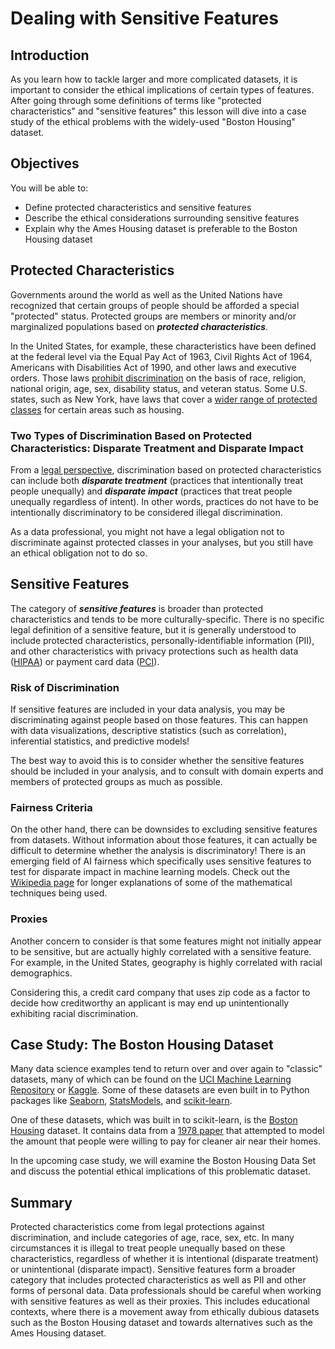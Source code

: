 # Dealing with Sensitive Features

## Introduction

As you learn how to tackle larger and more complicated datasets, it is important to consider the ethical implications of certain types of features. After going through some definitions of terms like "protected characteristics" and "sensitive features" this lesson will dive into a case study of the ethical problems with the widely-used "Boston Housing" dataset.

## Objectives

You will be able to:

* Define protected characteristics and sensitive features
* Describe the ethical considerations surrounding sensitive features
* Explain why the Ames Housing dataset is preferable to the Boston Housing dataset

## Protected Characteristics

Governments around the world as well as the United Nations have recognized that certain groups of people should be afforded a special "protected" status. Protected groups are members or minority and/or marginalized populations based on ***protected characteristics***.

In the United States, for example, these characteristics have been defined at the federal level via the Equal Pay Act of 1963, Civil Rights Act of 1964, Americans with Disabilities Act of 1990, and other laws and executive orders. Those laws [prohibit discrimination](https://content.next.westlaw.com/practical-law/document/Ibb0a38daef0511e28578f7ccc38dcbee/Protected-Class) on the basis of race, religion, national origin, age, sex, disability status, and veteran status. Some U.S. states, such as New York, have laws that cover a [wider range of protected classes](https://www1.nyc.gov/site/fairhousing/rights-responsibilities/what-are-the-protected-classes.page) for certain areas such as housing.

### Two Types of Discrimination Based on Protected Characteristics: Disparate Treatment and Disparate Impact

From a [legal perspective](https://rayneslaw.com/what-is-the-difference-between-disparate-impact-and-disparate-treatment-discrimination/), discrimination based on protected characteristics can include both ***disparate treatment*** (practices that intentionally treat people unequally) and ***disparate impact*** (practices that treat people unequally regardless of intent). In other words, practices do not have to be intentionally discriminatory to be considered illegal discrimination.

As a data professional, you might not have a legal obligation not to discriminate against protected classes in your analyses, but you still have an ethical obligation not to do so.

## Sensitive Features

The category of ***sensitive features*** is broader than protected characteristics and tends to be more culturally-specific. There is no specific legal definition of a sensitive feature, but it is generally understood to include protected characteristics, personally-identifiable information (PII), and other characteristics with privacy protections such as health data ([HIPAA](https://www.hhs.gov/hipaa/index.html)) or payment card data ([PCI](https://www.pcisecuritystandards.org/)).

### Risk of Discrimination

If sensitive features are included in your data analysis, you may be discriminating against people based on those features. This can happen with data visualizations, descriptive statistics (such as correlation), inferential statistics, and predictive models!

The best way to avoid this is to consider whether the sensitive features should be included in your analysis, and to consult with domain experts and members of protected groups as much as possible.

### Fairness Criteria

On the other hand, there can be downsides to excluding sensitive features from datasets. Without information about those features, it can actually be difficult to determine whether the analysis is discriminatory! There is an emerging field of AI fairness which specifically uses sensitive features to test for disparate impact in machine learning models. Check out the [Wikipedia page](https://en.wikipedia.org/wiki/Fairness_(machine_learning)) for longer explanations of some of the mathematical techniques being used.

### Proxies

Another concern to consider is that some features might not initially appear to be sensitive, but are actually highly correlated with a sensitive feature. For example, in the United States, geography is highly correlated with racial demographics.

Considering this, a credit card company that uses zip code as a factor to decide how creditworthy an applicant is may end up unintentionally exhibiting racial discrimination.

## Case Study: The Boston Housing Dataset

Many data science examples tend to return over and over again to "classic" datasets, many of which can be found on the [UCI Machine Learning Repository](https://archive.ics.uci.edu/ml/datasets.php) or [Kaggle](https://www.kaggle.com/datasets). Some of these datasets are even built in to Python packages like [Seaborn](https://seaborn.pydata.org/generated/seaborn.load_dataset.html), [StatsModels](https://www.statsmodels.org/dev/datasets/index.html), and [scikit-learn](https://scikit-learn.org/stable/datasets/toy_dataset.html).

One of these datasets, which was built in to scikit-learn, is the [Boston Housing](https://web.archive.org/web/20221207230700/https://scikit-learn.org/stable/modules/generated/sklearn.datasets.load_boston.html) dataset. It contains data from a [1978 paper](https://www.researchgate.net/publication/4974606_Hedonic_housing_prices_and_the_demand_for_clean_air) that attempted to model the amount that people were willing to pay for cleaner air near their homes.

In the upcoming case study, we will examine the Boston Housing Data Set and discuss the potential ethical implications of this problematic dataset.

## Summary

Protected characteristics come from legal protections against discrimination, and include categories of age, race, sex, etc. In many circumstances it is illegal to treat people unequally based on these characteristics, regardless of whether it is intentional (disparate treatment) or unintentional (disparate impact). Sensitive features form a broader category that includes protected characteristics as well as PII and other forms of personal data. Data professionals should be careful when working with sensitive features as well as their proxies. This includes educational contexts, where there is a movement away from ethically dubious datasets such as the Boston Housing dataset and towards alternatives such as the Ames Housing dataset.
